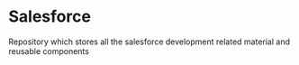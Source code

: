 # Salesforce
Repository which stores all the salesforce development related material and reusable components
